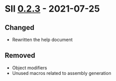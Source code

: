 # Sll [0.2.3] - 2021-07-25

## Changed

- Rewritten the help document

## Removed

- Object modifiers
- Unused macros related to assembly generation

[0.2.3]: https://github.com/sl-lang/sll/compare/lll-v0.2.2...lll-v0.2.3

